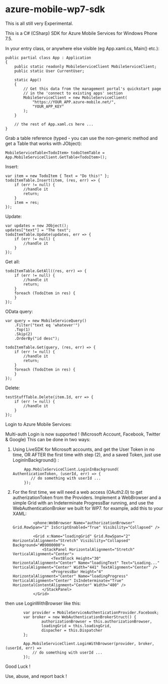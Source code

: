 azure-mobile-wp7-sdk
=======================

This is all still very Experimental.

This is a C# (CSharp) SDK for Azure Mobile Services for Windows Phone 7.5.

In your entry class, or anywhere else visible (eg App.xaml.cs, Main() etc.):

    public partial class App : Application
    {
        public static readonly MobileServiceClient MobileServiceClient;
        public static User CurrentUser;
    
        static App()
        {
            // Get this data from the management portal's quickstart page
            // in the 'connect to existing apps' section
            MobileServiceClient = new MobileServiceClient(
                "https://YOUR_APP.azure-mobile.net/",
                "YOUR_APP_KEY"
            );
        }
        
        // the rest of App.xaml.cs here ...
    }
  
Grab a table reference (typed - you can use the non-generic method and get a Table that works with JObject):

    MobileServiceTable<TodoItem> todoItemTable = App.MobileServiceClient.GetTable<TodoItem>();
    
Insert:

    var item = new TodoItem { Text = "Do this!" };
    todoItemTable.Insert(item, (res, err) => {
        if (err != null) {
            //handle it
            return;
        }
        item = res;
    });
  
  
Update:

    var updates = new JObject();
    updates["text"] = "The text";
    todoItemTable.Update(updates, err => {
        if (err != null) {
            //handle it
        }
    });
    
Get all:

    todoItemTable.GetAll((res, err) => {
        if (err != null) {
            //handle it
            return;
        }
        foreach (TodoItem in res) {
        }
    });
    
OData query:

    var query = new MobileServiceQuery()
        .Filter("text eq 'whatever'")
        .Top(1)
        .Skip(2)
        .OrderBy("id desc");
    
    todoItemTable.Get(query, (res, err) => {
        if (err != null) {
            //handle it
            return;
        }
        foreach (TodoItem in res) {
        }
    });
  
Delete:

    testStuffTable.Delete(item.Id, err => {
        if (err != null) {
            //handle it
        }
    });

 

Login to Azure Mobile Services:

Multi-auth Login is now supported ! (Microsoft Account, Facebook, Twitter & Google)
This can be done in two ways: 
 
1) Using LiveSDK for Microsoft accounts, and get the User Token in no time, 
   OR AFTER the first time with step (2), and a saved Token, just use LoginInBackground() :

            App.MobileServiceClient.LoginInBackground( AuthenticationToken, (userId, err) => {
               // do something with userId ... 
            });

2) For the first time, we will need a web access (OAuth2.0) to get autherizationToken from 
   the Providers. Implement a WebBrowser and a simple Grid with an Indeterminate ProgressBar running,
   and use the WebAuthenticationBroker we built for WP7. for example, add this to your XAML:

                <phone:WebBrowser Name="authorizationBrowser" Grid.RowSpan="2" IsScriptEnabled="True" Visibility="Collapsed" />

                <Grid x:Name="loadingGrid" Grid.RowSpan="2" HorizontalAlignment="Stretch" Visibility="Collapsed" Background="#B9000000">
                    <StackPanel HorizontalAlignment="Stretch" VerticalAlignment="Center">
                        <TextBlock Height="30" HorizontalAlignment="Center" Name="loadingText" Text="Loading..." VerticalAlignment="Center" Width="441" TextAlignment="Center" />
                        <ProgressBar Height="4" HorizontalAlignment="Center" Name="loadingProgress" VerticalAlignment="Center" IsIndeterminate="True" HorizontalContentAlignment="Center" Width="400" />
                    </StackPanel>
                </Grid>

then use LoginWithBrowser like this:

            var provider = MobileServiceAuthenticationProvider.Facebook;
            var broker = new WebAuthenticationBrokerStruct() { 
                    authorizationBrowser = this.authorizationBrowser, 
                    loadingGrid = this.loadingGrid, 
                    dispacher = this.Dispatcher 
            };
            
            App.MobileServiceClient.LoginWithBrowser(provider, broker, (userId, err) =>        
                // do something with userId ... 
            });

Good Luck !

Use, abuse, and report back !
